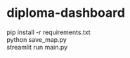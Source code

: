 # diploma-dashboard
pip install -r requirements.txt<br />
python save_map.py<br />
streamlit run main.py
